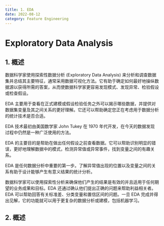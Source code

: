 ```yaml
---
title: 1. EDA
date: 2022-08-12
category: Feature Engineering
---
```

<!--more-->

# Exploratory Data Analysis
## 1. 概述
数据科学家使用探索性数据分析 (Exploratory Data Analysis) 来分析和调查数据集并总结其主要特征，通常采用数据可视化方法。它有助于确定如何最好地操纵数据源以获得所需的答案，从而使数据科学家更容易发现模式、发现异常、检验假设或检查假设。

EDA 主要用于查看在正式建模或假设检验任务之外可以揭示哪些数据，并提供对数据集变量及其之间关系的更好理解。它还可以帮助确定您正在考虑用于数据分析的统计技术是否合适。

EDA 技术最初由美国数学家 John Tukey 在 1970 年代开发，在今天的数据发现过程中仍然是一种广泛使用的方法。

EDA 的主要目的是帮助在做出任何假设之前查看数据。它可以帮助识别明显的错误，更好地理解数据中的模式，检测异常值或异常事件，找到变量之间的有趣关系。

EDA 是任何数据分析中重要的第一步。了解异常值出现的位置以及变量之间的关系有助于设计能够产生有意义结果的统计分析。

数据科学家可以使用探索性分析来确保他们产生的结果是有效的并且适用于任何期望的业务成果和目标。EDA 还通过确认他们提出正确的问题来帮助利益相关者。EDA 可以帮助回答有关标准差、分类变量和置信区间的问题。一旦 EDA 完成并得出见解，它的功能就可以用于更复杂的数据分析或建模，包括机器学习。

## 2. 概述